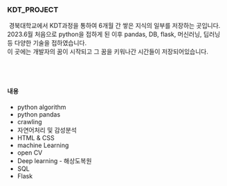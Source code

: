 ### KDT_PROJECT

<div>
  &nbsp;경북대학교에서 KDT과정을 통하여 6개월 간 쌓은 지식의 일부를 저장하는 곳입니다.<br>
  2023.6월 처음으로 python을 접하게 된 이후 pandas, DB, flask, 머신러닝, 딥러닝등 다양한 기술을 접하였습니다.<br>
  이 곳에는 개발자의 꿈이 시작되고 그 꿈을 키워나간 시간들이 저장되어있습니다.
</div>
<br><br><br>

#### 내용
  <ul>
    <li>python algorithm</li>
    <li>python pandas</li>
    <li>crawling</li>
    <li>자연어처리 및 감성분석</li>
    <li>HTML & CSS</li>
    <li>machine Learning</li>
    <li>open CV</li>
    <li>Deep learning - 해상도복원</li>
    <li>SQL</li>
    <li>Flask</li>
  </ul>
